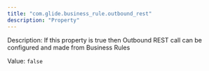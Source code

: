 ```yaml
---
title: "com.glide.business_rule.outbound_rest"
description: "Property"
---
```


Description: If this property is true then Outbound REST call can be configured and made from Business Rules

Value: `false`